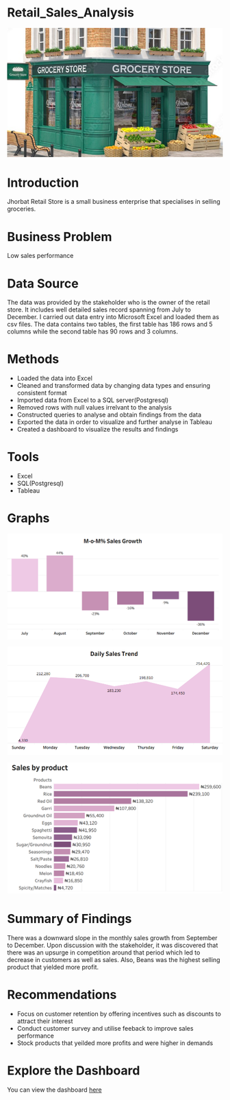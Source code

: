 # Retail_Sales_Analysis
![](Introduction_Image.jpg)
# Introduction
Jhorbat Retail Store is a small business enterprise that specialises in selling groceries.
# Business Problem
Low sales performance
# Data Source
The data was provided by the stakeholder who is the owner of the retail store. It includes well detailed sales record spanning from July to December. I carried out data entry into Microsoft Excel and loaded them as csv files. The data contains two tables, the first table has 186 rows and 5 columns while the second table has 90 rows and 3 columns.
# Methods
* Loaded the data into Excel
* Cleaned and transformed data by changing data types and ensuring consistent format
* Imported data from Excel to a SQL server(Postgresql)
* Removed rows with null values irrelvant to the analysis
* Constructed queries to analyse and obtain findings from the data
* Exported the data in order to visualize and further analyse in Tableau
* Created a dashboard to visualize the results and findings
# Tools
* Excel
* SQL(Postgresql)
* Tableau
# Graphs

![](Graph_Image(1).png)

![](Graph_Image(2).png)

![](Graph_Image(3).png)

# Summary of Findings
There was a downward slope in the monthly sales growth from September to December. Upon discussion with the stakeholder, it was discovered that there was an upsurge in competition around that period which led to decrease in customers as well as sales. Also, Beans was the highest selling product that yielded more profit.
# Recommendations
* Focus on customer retention by offering incentives such as discounts to attract their interest
* Conduct customer survey and utilise feeback to improve sales performance
* Stock products that yeilded more profits and were higher in demands
# Explore the Dashboard
You can view the dashboard [here](https://public.tableau.com/app/profile/joy.johnson5229/viz/Retail_Sales_Analysis_16959781305710/Dashboard1)
